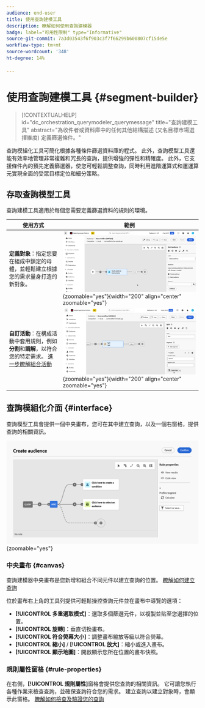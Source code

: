 ```yaml
---
audience: end-user
title: 使用查詢建模工具
description: 瞭解如何使用查詢建模器
badge: label="可用性限制" type="Informative"
source-git-commit: 7a3d03543f6f903c3f7f66299b600807cf15de5e
workflow-type: tm+mt
source-wordcount: '348'
ht-degree: 14%

---
```


# 使用查詢建模工具 {#segment-builder}

>[!CONTEXTUALHELP]
>id="dc_orchestration_querymodeler_querymessage"
>title="查詢建模工具"
>abstract="為收件者或資料庫中的任何其他結構描述 (又名目標市場選擇維度) 定義篩選條件。"

查詢模組化工具可簡化根據各種條件篩選資料庫的程式。 此外，查詢模型工具還能有效率地管理非常複雜和冗長的查詢，提供增強的彈性和精確度。 此外，它支援條件內的預先定義篩選器，使您可輕鬆調整查詢，同時利用進階運算式和運運算元實現全面的受眾目標定位和細分策略。

## 存取查詢模型工具

查詢建模工具適用於每個您需要定義篩選資料的規則的環境。

| 使用方式 | 範例 |
|  ---  |  ---  |
| **定義對象**：指定您要在組成中鎖定的母體，並輕鬆建立根據您的需求量身打造的新對象。 | ![](assets/access-audience.png){zoomable="yes"}{width="200" align="center" zoomable="yes"} |
| **自訂活動**：在構成活動中套用規則，例如&#x200B;**分割**&#x200B;和&#x200B;**調解**，以符合您的特定需求。 [進一步瞭解組合活動](../compositions/activities/about-activities.md) | ![](assets/access-composition.png){zoomable="yes"}{width="200" align="center" zoomable="yes"} |

## 查詢模組化介面 {#interface}

查詢模型工具會提供一個中央畫布，您可在其中建立查詢，以及一個右窗格，提供查詢的相關資訊。

![](assets/query-interface.png){zoomable="yes"}

### 中央畫布 {#canvas}

查詢建模器中央畫布是您新增和組合不同元件以建立查詢的位置。 [瞭解如何建立查詢](build-query.md)

位於畫布右上角的工具列提供可輕鬆操控查詢元件並在畫布中導覽的選項：

* **[!UICONTROL 多重選取模式]**：選取多個篩選元件，以複製並貼至您選擇的位置。
* **[!UICONTROL 旋轉]**：垂直切換畫布。
* **[!UICONTROL 符合熒幕大小]**：調整畫布縮放等級以符合熒幕。
* **[!UICONTROL 縮小]** / **[!UICONTROL 放大]**：縮小或進入畫布。
* **[!UICONTROL 顯示地圖]**：開啟顯示您所在位置的畫布快照。

### 規則屬性窗格 {#rule-properties}

在右側，**[!UICONTROL 規則屬性]**&#x200B;窗格會提供您查詢的相關資訊。 它可讓您執行各種作業來檢查查詢，並確保查詢符合您的需求。 建立查詢以建立對象時，會顯示此窗格。 [瞭解如何檢查及驗證您的查詢](build-query.md#check-and-validate-your-query)
